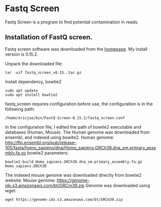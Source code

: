 # Fastq Screen
Fastq Screen is a program to find potential contamination in reads.

## Installation of FastQ screen.
Fastq screen software was downloaded from the [homepage](https://www.bioinformatics.babraham.ac.uk/projects/fastq_screen/). My install version is 0.15.2.

Unpack the downloaded file:
```
tar -xzf fastq_screen_v0.15..tar.gz
```

Install dependency, bowtie2
```
sudo apt update
sudo apt install bowtie2
```

fastq_screen requires configuration before use, the configuration is in the following path:
```
/home/ericjuo/bin/FastQ-Screen-0.15.2/fastq_screen.conf
```
In the configuration file, I edited the path of bowtie2 executable and databases (Human, Mouse).
The Human genome was downloaded from ensembl, and indexed using bowite2.
Human genome: http://ftp.ensembl.org/pub/release-105/fasta/homo_sapiens/dna/Homo_sapiens.GRCh38.dna_sm.primary_assembly.fa.gz 
bowtie2 parameters:
```
bowtie2-build Homo_sapiens.GRCh38.dna_sm.primary_assembly.fa.gz Homo_sapiens.GRCh38
```

The indexed mouse genome was downloaded directly from bowtie2 website:
Mouse genome: https://genome-idx.s3.amazonaws.com/bt/GRCm39.zip
Genome was downloaded using wget:
```
wget https://genome-idx.s3.amazonaws.com/bt/GRCm39.zip
```
